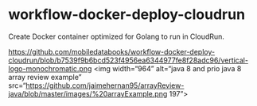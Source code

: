 # workflow-docker-deploy-cloudrun
Create Docker container optimized for Golang to run in CloudRun.

https://github.com/mobiledatabooks/workflow-docker-deploy-cloudrun/blob/b7539f9b6bcd523f4956ea6344977fe8f28adc96/vertical-logo-monochromatic.png
<img width=“964” alt=“java 8 and prio java 8  array review example” src=“https://github.com/jaimehernan95/arrayReview-java/blob/master/images/%20arrayExample.png 197”>

